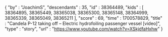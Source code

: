 {
  "by" : "JoachimS",
  "descendants" : 35,
  "id" : 38364489,
  "kids" : [ 38364895, 38365449, 38365038, 38365300, 38365148, 38364999, 38365339, 38365049, 38365211 ],
  "score" : 69,
  "time" : 1700578829,
  "title" : "Candela P-12 taking off – Electric hydrofoiling passenger vessel [video]",
  "type" : "story",
  "url" : "https://www.youtube.com/watch?v=XSkjdfaHxhw"
}
